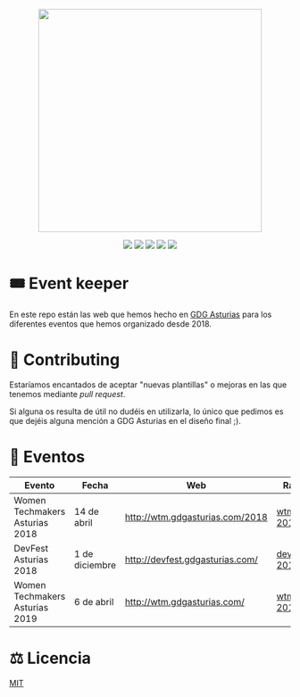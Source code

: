 <p align="center">
  <img src="./.github/logos/gdg-asturias.png"  width="400">
</p>
<p align="center">
  <a href="https://meetup.com/GDG-Asturias"><img src="https://img.shields.io/badge/meetup-link-red.svg"/></a>
  <a href="https://gdgasturias.com"><img src="https://img.shields.io/badge/web-link-green.svg"/></a>
  <a href="https://twitter.com/gdgasturias"><img src="https://img.shields.io/badge/twitter-link-9cf.svg"/></a>
  <a href="https://facebook.com/gdgasturias"><img src="https://img.shields.io/badge/facebook-link-blue.svg"/></a>
  <a href="https://instagram.com/gdgasturias"><img src="https://img.shields.io/badge/instagram-link-brown.svg"/></a>
</p>

# 🎟 Event keeper

En este repo están las web que hemos hecho en [GDG Asturias](https://www.meetup.com/es-ES/GDG-Asturias) para los diferentes eventos que hemos organizado desde 2018.

# 🥳 Contributing

Estaríamos encantados de aceptar "nuevas plantillas" o mejoras en las que tenemos mediante _pull request_.

Si alguna os resulta de útil no dudéis en utilizarla, lo único que pedimos es que dejéis alguna mención a GDG Asturias en el diseño final ;).

# 📅 Eventos

| Evento                         | Fecha          | Web                             | Rama                                                                        | Framework     |
| ------------------------------ | -------------- | ------------------------------- | --------------------------------------------------------------------------- | ------------- |
| Women Techmakers Asturias 2018 | 14 de abril    | http://wtm.gdgasturias.com/2018 | [wtm-2018](https://github.com/SantiMA10/Event-Keeper/tree/wtm-2018)         | Vue 2.5       |
| DevFest Asturias 2018          | 1 de diciembre | http://devfest.gdgasturias.com/ | [devfest-2018](https://github.com/SantiMA10/Event-Keeper/tree/devfest-2018) | VuePress 0.14 |
| Women Techmakers Asturias 2019 | 6 de abril     | http://wtm.gdgasturias.com/     | [wtm-2019](https://github.com/SantiMA10/Event-Keeper/tree/wtm-2019)         | NuxtJS 2.6    |

# ⚖️ Licencia

[MIT](./LICENSE)
